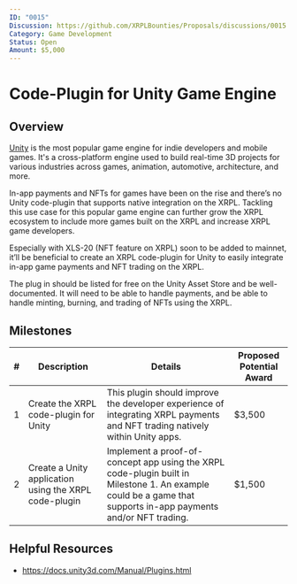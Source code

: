 ```yaml
---
ID: "0015"
Discussion: https://github.com/XRPLBounties/Proposals/discussions/0015
Category: Game Development
Status: Open
Amount: $5,000
---
```


# Code-Plugin for Unity Game Engine

## Overview

[Unity](https://www.unity.com/) is the most popular game engine for indie developers and mobile games. It's a cross-platform engine used to build real-time 3D projects for various industries across games, animation, automotive, architecture, and more.

In-app payments and NFTs for games have been on the rise and there’s no Unity code-plugin that supports native integration on the XRPL. Tackling this use case for this popular game engine can further grow the XRPL ecosystem to include more games built on the XRPL and increase XRPL game developers.

Especially with XLS-20 (NFT feature on XRPL) soon to be added to mainnet, it’ll be beneficial to create an XRPL code-plugin for Unity to easily integrate in-app game payments and NFT trading on the XRPL.

The plug in should be listed for free on the Unity Asset Store and be well-documented.
It will need to be able to handle payments, and be able to handle minting, burning, and trading of NFTs using the XRPL.

## Milestones

| # | Description | Details | Proposed Potential Award |
| --- | --- | --- | --- |
| 1 | Create the XRPL code-plugin for Unity | This plugin should improve the developer experience of integrating XRPL payments and NFT trading natively within Unity apps. | $3,500 |
| 2 | Create a Unity application using the XRPL code-plugin | Implement a proof-of-concept app using the XRPL code-plugin built in Milestone 1. An example could be a game that supports in-app payments and/or NFT trading. | $1,500 |

## Helpful Resources
- https://docs.unity3d.com/Manual/Plugins.html
